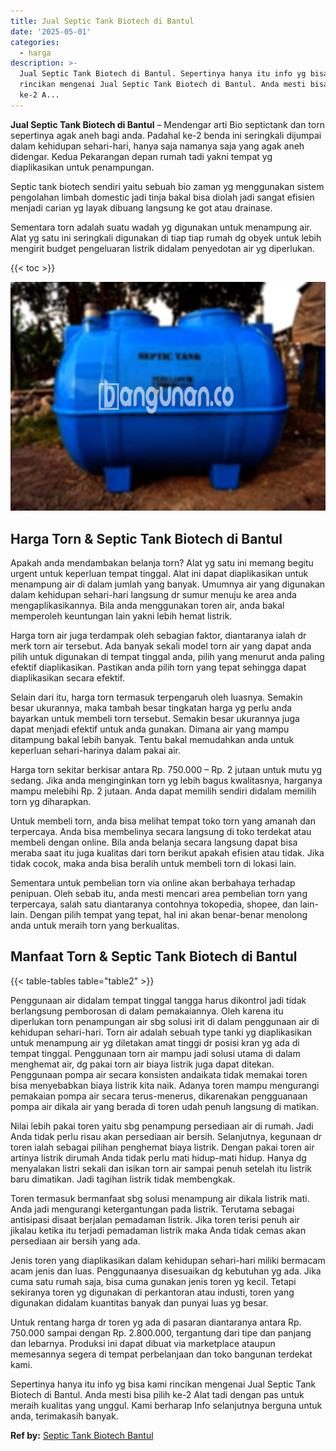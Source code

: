 ```yaml
---
title: Jual Septic Tank Biotech di Bantul
date: '2025-05-01'
categories:
  - harga
description: >-
  Jual Septic Tank Biotech di Bantul. Sepertinya hanya itu info yg bisa kami
  rincikan mengenai Jual Septic Tank Biotech di Bantul. Anda mesti bisa pilih
  ke-2 A...
---
```


**Jual Septic Tank Biotech di Bantul** – Mendengar arti Bio septictank dan torn sepertinya agak aneh bagi anda. Padahal ke-2 benda ini seringkali dijumpai dalam kehidupan sehari-hari, hanya saja namanya saja yang agak aneh didengar. Kedua Pekarangan depan rumah tadi yakni tempat yg diaplikasikan untuk penampungan.

Septic tank biotech sendiri yaitu sebuah bio zaman yg menggunakan sistem pengolahan limbah domestic jadi tinja bakal bisa diolah jadi sangat efisien menjadi carian yg layak dibuang langsung ke got atau drainase.

Sementara torn adalah suatu wadah yg digunakan untuk menampung air. Alat yg satu ini seringkali digunakan di tiap tiap rumah dg obyek untuk lebih mengirit budget pengeluaran listrik didalam penyedotan air yg diperlukan.

{{< toc >}}

![Jual Septic Tank Biotech di Bantul](/images/jual-bio-septictank-17.png)

## Harga Torn & Septic Tank Biotech di Bantul

Apakah anda mendambakan belanja torn? Alat yg satu ini memang begitu urgent untuk keperluan tempat tinggal. Alat ini dapat diaplikasikan untuk menampung air di dalam jumlah yang banyak. Umumnya air yang digunakan dalam kehidupan sehari-hari langsung dr sumur menuju ke area anda mengaplikasikannya. Bila anda menggunakan toren air, anda bakal memperoleh keuntungan lain yakni lebih hemat listrik.

Harga torn air juga terdampak oleh sebagian faktor, diantaranya ialah dr merk torn air tersebut. Ada banyak sekali model torn air yang dapat anda pilih untuk digunakan di tempat tinggal anda, pilih yang menurut anda paling efektif diaplikasikan. Pastikan anda pilih torn yang tepat sehingga dapat diaplikasikan secara efektif.

Selain dari itu, harga torn termasuk terpengaruh oleh luasnya. Semakin besar ukurannya, maka tambah besar tingkatan harga yg perlu anda bayarkan untuk membeli torn tersebut. Semakin besar ukurannya juga dapat menjadi efektif untuk anda gunakan. Dimana air yang mampu ditampung bakal lebih banyak. Tentu bakal memudahkan anda untuk keperluan sehari-harinya dalam pakai air.

Harga torn sekitar berkisar antara Rp. 750.000 – Rp. 2 jutaan untuk mutu yg sedang. Jika anda menginginkan torn yg lebih bagus kwalitasnya, harganya mampu melebihi Rp. 2 jutaan. Anda dapat memilih sendiri didalam memilih torn yg diharapkan.

Untuk membeli torn, anda bisa melihat tempat toko torn yang amanah dan terpercaya. Anda bisa membelinya secara langsung di toko terdekat atau membeli dengan online. Bila anda belanja secara langsung dapat bisa meraba saat itu juga kualitas dari torn berikut apakah efisien atau tidak. Jika tidak cocok, maka anda bisa beralih untuk membeli torn di lokasi lain.

Sementara untuk pembelian torn via online akan berbahaya terhadap penipuan. Oleh sebab itu, anda mesti mencari area pembelian torn yang terpercaya, salah satu diantaranya contohnya tokopedia, shopee, dan lain-lain. Dengan pilih tempat yang tepat, hal ini akan benar-benar menolong anda untuk meraih torn yang berkualitas.

## Manfaat Torn & Septic Tank Biotech di Bantul

{{< table-tables table="table2" >}}

Penggunaan air didalam tempat tinggal tangga harus dikontrol jadi tidak berlangsung pemborosan di dalam pemakaiannya. Oleh karena itu diperlukan torn penampungan air sbg solusi irit di dalam penggunaan air di kehidupan sehari-hari. Torn air adalah sebuah type tanki yg diaplikasikan untuk menampung air yg diletakan amat tinggi dr posisi kran yg ada di tempat tinggal. Penggunaan torn air mampu jadi solusi utama di dalam menghemat air, dg pakai torn air biaya listrik juga dapat ditekan. Penggunaan pompa air secara konsisten andaikata tidak memakai toren bisa menyebabkan biaya listrik kita naik. Adanya toren mampu mengurangi pemakaian pompa air secara terus-menerus, dikarenakan pengguanaan pompa air dikala air yang berada di toren udah penuh langsung di matikan.

Nilai lebih pakai toren yaitu sbg penampung persediaan air di rumah. Jadi Anda tidak perlu risau akan persediaan air bersih. Selanjutnya, kegunaan dr toren ialah sebagai pilihan penghemat biaya listrik. Dengan pakai toren air artinya listrik dirumah Anda tidak perlu mati hidup-mati hidup. Hanya dg menyalakan listri sekali dan isikan torn air sampai penuh setelah itu listrik baru dimatikan. Jadi tagihan listrik tidak membengkak.

Toren termasuk bermanfaat sbg solusi menampung air dikala listrik mati. Anda jadi mengurangi ketergantungan pada listrik. Terutama sebagai antisipasi disaat berjalan pemadaman listrik. Jika toren terisi penuh air jikalau ketika itu terjadi pemadaman listrik maka Anda tidak cemas akan persediaan air bersih yang ada.

Jenis toren yang diaplikasikan dalam kehidupan sehari-hari miliki bermacam acam jenis dan luas. Penggunaanya disesuaikan dg kebutuhan yg ada. Jika cuma satu rumah saja, bisa cuma gunakan jenis toren yg kecil. Tetapi sekiranya toren yg digunakan di perkantoran atau industi, toren yang digunakan didalam kuantitas banyak dan punyai luas yg besar.

Untuk rentang harga dr toren yg ada di pasaran diantaranya antara Rp. 750.000 sampai dengan Rp. 2.800.000, tergantung dari tipe dan panjang dan lebarnya. Produksi ini dapat dibuat via marketplace ataupun memesannya segera di tempat perbelanjaan dan toko bangunan terdekat kami.

Sepertinya hanya itu info yg bisa kami rincikan mengenai Jual Septic Tank Biotech di Bantul. Anda mesti bisa pilih ke-2 Alat tadi dengan pas untuk meraih kualitas yang unggul. Kami berharap Info selanjutnya berguna untuk anda, terimakasih banyak.

**Ref by:** [Septic Tank Biotech Bantul](https://id.wikipedia.org/wiki/Septic)
